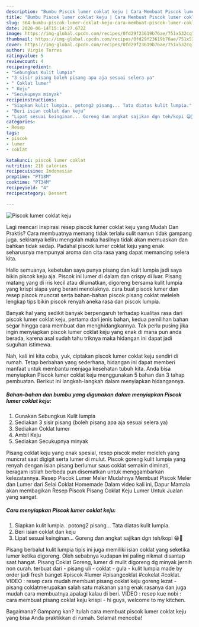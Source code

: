 ```yaml
---
description: "Bumbu Piscok lumer coklat keju | Cara Membuat Piscok lumer coklat keju Yang Lezat Sekali"
title: "Bumbu Piscok lumer coklat keju | Cara Membuat Piscok lumer coklat keju Yang Lezat Sekali"
slug: 364-bumbu-piscok-lumer-coklat-keju-cara-membuat-piscok-lumer-coklat-keju-yang-lezat-sekali
date: 2020-06-14T15:14:27.672Z
image: https://img-global.cpcdn.com/recipes/0fd29f23619b76ae/751x532cq70/piscok-lumer-coklat-keju-foto-resep-utama.jpg
thumbnail: https://img-global.cpcdn.com/recipes/0fd29f23619b76ae/751x532cq70/piscok-lumer-coklat-keju-foto-resep-utama.jpg
cover: https://img-global.cpcdn.com/recipes/0fd29f23619b76ae/751x532cq70/piscok-lumer-coklat-keju-foto-resep-utama.jpg
author: Virgie Torres
ratingvalue: 5
reviewcount: 4
recipeingredient:
- "Sebungkus Kulit lumpia"
- "3 sisir pisang boleh pisang apa aja sesuai selera ya"
- " Coklat lumer"
- " Keju"
- "Secukupnya minyak"
recipeinstructions:
- "Siapkan kulit lumpia.. potong2 pisang... Tata diatas kulit lumpia."
- "Beri isian coklat dan keju"
- "Lipat sesuai keinginan... Goreng dan angkat sajikan dgn teh/kopi 😁🤭"
categories:
- Resep
tags:
- piscok
- lumer
- coklat

katakunci: piscok lumer coklat 
nutrition: 216 calories
recipecuisine: Indonesian
preptime: "PT18M"
cooktime: "PT34M"
recipeyield: "4"
recipecategory: Dessert

---
```



![Piscok lumer coklat keju](https://img-global.cpcdn.com/recipes/0fd29f23619b76ae/751x532cq70/piscok-lumer-coklat-keju-foto-resep-utama.jpg)

Lagi mencari inspirasi resep piscok lumer coklat keju yang Mudah Dan Praktis? Cara membuatnya memang tidak terlalu sulit namun tidak gampang juga. sekiranya keliru mengolah maka hasilnya tidak akan memuaskan dan bahkan tidak sedap. Padahal piscok lumer coklat keju yang enak seharusnya mempunyai aroma dan cita rasa yang dapat memancing selera kita.

Hallo semuanya, kebetulan saya punya pisang dan kulit lumpia jadi saya bikin piscok keju aja. Piscok ini lumer di dalam dan crispy di luar. Pisang matang yang di iris kecil atau dilumatkan, digoreng bersama kulit lumpia yang krispi siapa yang berani menolaknya. cara buat piscok lumer dan resep piscok muncrat serta bahan-bahan piscok pisang coklat meleleh lengkap tips bikin piscok renyah aneka rasa dan piscok lumpia.

Banyak hal yang sedikit banyak berpengaruh terhadap kualitas rasa dari piscok lumer coklat keju, pertama dari jenis bahan, kedua pemilihan bahan segar hingga cara membuat dan menghidangkannya. Tak perlu pusing jika ingin menyiapkan piscok lumer coklat keju yang enak di mana pun anda berada, karena asal sudah tahu triknya maka hidangan ini dapat jadi suguhan istimewa.


Nah, kali ini kita coba, yuk, ciptakan piscok lumer coklat keju sendiri di rumah. Tetap berbahan yang sederhana, hidangan ini dapat memberi manfaat untuk membantu menjaga kesehatan tubuh kita. Anda bisa menyiapkan Piscok lumer coklat keju menggunakan 5 bahan dan 3 tahap pembuatan. Berikut ini langkah-langkah dalam menyiapkan hidangannya.

<!--inarticleads1-->

##### Bahan-bahan dan bumbu yang digunakan dalam menyiapkan Piscok lumer coklat keju:

1. Gunakan Sebungkus Kulit lumpia
1. Sediakan 3 sisir pisang (boleh pisang apa aja sesuai selera ya)
1. Sediakan  Coklat lumer
1. Ambil  Keju
1. Sediakan Secukupnya minyak


Pisang coklat keju yang enak spesial, resep piscok meler meleleh yang muncrat saat digigit serta lumer di mulut. Piscok goreng kulit lumpia yang renyah dengan isian pisang berlumur saus coklat semakin diminati, beragam istilah berbeda pun disematkan untuk menggambarkan kelezatannya. Resep Piscok Lumer Meler Mudahnya Membuat Piscok Meler dan Lumer dari Selai Coklat Homemade Dalam video kali ini, Dapur Mamala akan membagikan Resep Piscok Pisang Coklat Keju Lumer Untuk Jualan yang sangat. 

<!--inarticleads2-->

##### Cara menyiapkan Piscok lumer coklat keju:

1. Siapkan kulit lumpia.. potong2 pisang... Tata diatas kulit lumpia.
1. Beri isian coklat dan keju
1. Lipat sesuai keinginan... Goreng dan angkat sajikan dgn teh/kopi 😁🤭


Pisang berbalut kulit lumpia tipis ini juga memiliki isian coklat yang seketika lumer ketika digoreng. Oleh sebabnya kudapan ini paling nikmat disantap saat hangat. Pisang Coklat Goreng, lumer di mulit digoreng dg minyak jernih non curah. terbuat dari - pisang uli - coklat - gula - kulit lumpia made by order jadi fresh banget #piscok #lumer #pisangcoklat #cokelat #coklat. VIDEO : resep cara mudah membuat pisang coklat keju goreng lezat - pisang coklatmerupakan salah satu makanan yang enak rasanya dan juga mudah cara membuatnya.apalagi kalau di beri. VIDEO : resep kue nobi : cara membuat pisang coklat keju krispi - hi guys, welcome to my kitchen. 

Bagaimana? Gampang kan? Itulah cara membuat piscok lumer coklat keju yang bisa Anda praktikkan di rumah. Selamat mencoba!
